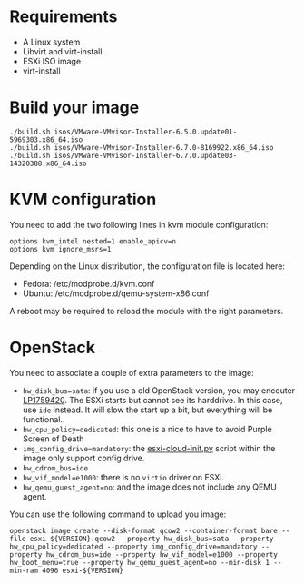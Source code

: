 # Requirements

- A Linux system
- Libvirt and virt-install.
- ESXi ISO image
- virt-install

# Build your image

```shell
./build.sh isos/VMware-VMvisor-Installer-6.5.0.update01-5969303.x86_64.iso
./build.sh isos/VMware-VMvisor-Installer-6.7.0-8169922.x86_64.iso
./build.sh isos/VMware-VMvisor-Installer-6.7.0.update03-14320388.x86_64.iso
```

# KVM configuration

You need to add the two following lines in kvm module configuration:

```shell
options kvm_intel nested=1 enable_apicv=n
options kvm ignore_msrs=1
```

Depending on the Linux distribution, the configuration file is located here:

- Fedora: /etc/modprobe.d/kvm.conf
- Ubuntu: /etc/modprobe.d/qemu-system-x86.conf

A reboot may be required to reload the module with the right parameters.

# OpenStack

You need to associate a couple of extra parameters to the image:

- `hw_disk_bus=sata`: if you use a old OpenStack version, you may encouter [LP1759420](https://bugs.launchpad.net/nova/+bug/1759420). The ESXi starts but cannot see its harddrive. In this case, use `ide` instead. It will slow the start up a bit, but everything will be functional..
- `hw_cpu_policy=dedicated`: this one is a nice to have to avoid Purple Screen of Death
- `img_config_drive=mandatory`: the [esxi-cloud-init.py](https://github.com/goneri/esxi-cloud-init) script within the image only support config drive.
- `hw_cdrom_bus=ide`
- `hw_vif_model=e1000`: there is no `virtio` driver on ESXi.
- `hw_qemu_guest_agent=no`: and the image does not include any QEMU agent.

You can use the following command to upload you image:

```shell
openstack image create --disk-format qcow2 --container-format bare --file esxi-${VERSION}.qcow2 --property hw_disk_bus=sata --property hw_cpu_policy=dedicated --property img_config_drive=mandatory --property hw_cdrom_bus=ide --property hw_vif_model=e1000 --property hw_boot_menu=true --property hw_qemu_guest_agent=no --min-disk 1 --min-ram 4096 esxi-${VERSION}
```
